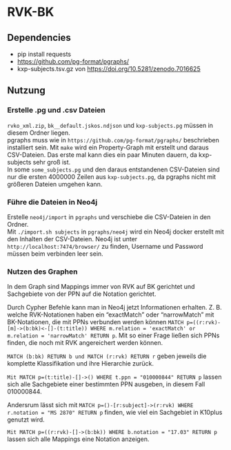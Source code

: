 # RVK-BK

## Dependencies
- pip install requests
- https://github.com/pg-format/pgraphs/
- kxp-subjects.tsv.gz von https://doi.org/10.5281/zenodo.7016625

## Nutzung
### Erstelle .pg und .csv Dateien
`rvko_xml.zip`, `bk__default.jskos.ndjson` und `kxp-subjects.pg` müssen in diesem Ordner liegen.  
pgraphs muss wie in `https://github.com/pg-format/pgraphs/` beschrieben installiert sein. 
Mit `make` wird ein Property-Graph mit erstellt und daraus CSV-Dateien. Das erste mal kann dies ein paar Minuten dauern, da kxp-subjects sehr groß ist.  
In some `some_subjects.pg` und den daraus entstandenen CSV-Dateien sind nur die ersten 4000000 Zeilen aus `kxp-subjects.pg`, da pgraphs nicht mit größeren Dateien umgehen kann. 

### Führe die Dateien in Neo4j
Erstelle `neo4j/import` in `pgraphs` und verschiebe die CSV-Dateien in den Ordner.  
Mit `./import.sh subjects` in `pgraphs/neo4j` wird ein Neo4j docker erstellt mit den Inhalten der CSV-Dateien. Neo4j ist unter `http://localhost:7474/browser/` zu finden, Username und Password müssen beim verbinden leer sein.

### Nutzen des Graphen

In dem Graph sind Mappings immer von RVK auf BK gerichtet und Sachgebiete von der PPN auf die Notation gerichtet.

Durch Cypher Befehle kann man in Neo4j jetzt Informationen erhalten. Z. B. welche RVK-Notationen haben ein “exactMatch” oder “narrowMatch” mit BK-Notationen, die mit PPNs verbunden werden können `MATCH p=((r:rvk)-[m]->(b:bk)<-[]-(t:title)) WHERE m.relation = 'exactMatch' or m.relation = 'narrowMatch' RETURN p`. Mit so einer Frage ließen sich PPNs finden, die noch mit RVK angereichert werden können.

`MATCH (b:bk) RETURN b und MATCH (r:rvk) RETURN r` geben jeweils die komplette Klassifikation und ihre Hierarchie zurück.


`Mit MATCH p=(t:title)-[]->() WHERE t.ppn = "010000844" RETURN p` lassen sich alle Sachgebiete einer bestimmten PPN ausgeben, in diesem Fall 010000844.

Andersrum lässt sich mit `MATCH p=()-[r:subject]->(r:rvk) WHERE r.notation = "MS 2870" RETURN p` finden, wie viel ein Sachgebiet in K10plus genutzt wird.

`Mit MATCH p=((r:rvk)-[]->(b:bk)) WHERE b.notation = "17.03" RETURN p` lassen sich alle Mappings eine Notation anzeigen.
